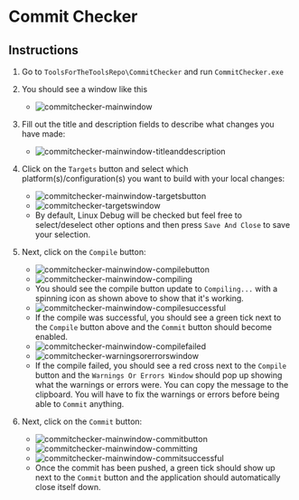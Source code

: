 # Commit Checker

## Instructions

1. Go to `ToolsForTheToolsRepo\CommitChecker` and run `CommitChecker.exe`
   
2. You should see a window like this
   -  ![commitchecker-mainwindow](https://github.com/TrashCoder94/GoodBrewTools/assets/94650958/2d71b434-7cb6-48d1-be8a-a80aa81f04b0)

3. Fill out the title and description fields to describe what changes you have made:
   - ![commitchecker-mainwindow-titleanddescription](https://github.com/TrashCoder94/GoodBrewTools/assets/94650958/a961d634-aaa3-4fca-b960-8b240b4f8bed)

4. Click on the `Targets` button and select which platform(s)/configuration(s) you want to build with your local changes:
   - ![commitchecker-mainwindow-targetsbutton](https://github.com/TrashCoder94/GoodBrewTools/assets/94650958/b7441b12-0882-4712-b187-07825a627856)
   - ![commitchecker-targetswindow](https://github.com/TrashCoder94/GoodBrewTools/assets/94650958/eb32cc75-450b-4735-9b7f-808f6c904072)
   - By default, Linux Debug will be checked but feel free to select/deselect other options and then press `Save And Close` to save your selection.

5. Next, click on the `Compile` button:
   - ![commitchecker-mainwindow-compilebutton](https://github.com/TrashCoder94/GoodBrewTools/assets/94650958/61252e03-e76b-437b-ad1e-8745981ea1ee)
   - ![commitchecker-mainwindow-compiling](https://github.com/TrashCoder94/GoodBrewTools/assets/94650958/08ec1bbf-03b8-4862-b3e4-55a474d8c415)
   - You should see the compile button update to `Compiling...` with a spinning icon as shown above to show that it's working.
   - ![commitchecker-mainwindow-compilesuccessful](https://github.com/TrashCoder94/GoodBrewTools/assets/94650958/002a383c-ca3d-463c-bbd1-8cbb8287db33)
   - If the compile was successful, you should see a green tick next to the `Compile` button above and the `Commit` button should become enabled.
   - ![commitchecker-mainwindow-compilefailed](https://github.com/TrashCoder94/GoodBrewTools/assets/94650958/c88c0e0a-6b9e-4390-8637-bce5e3ad2f7e)
   - ![commitchecker-warningsorerrorswindow](https://github.com/TrashCoder94/GoodBrewTools/assets/94650958/499aef11-f5d3-4703-a9d3-26fc42af837b)
   - If the compile failed, you should see a red cross next to the `Compile` button and the `Warnings Or Errors Window` should pop up showing what the warnings or errors were. You can copy the message to the clipboard. You will have to fix the warnings or errors before being able to `Commit` anything.

6. Next, click on the `Commit` button:
   - ![commitchecker-mainwindow-commitbutton](https://github.com/TrashCoder94/GoodBrewTools/assets/94650958/3ab1d9bd-a14d-4ed1-aafe-e3a8e7361e93)
   - ![commitchecker-mainwindow-committing](https://github.com/TrashCoder94/GoodBrewTools/assets/94650958/b9a678d9-39ec-4ba5-a0dd-0889630de6b3)
   - ![commitchecker-mainwindow-commitsuccessful](https://github.com/TrashCoder94/GoodBrewTools/assets/94650958/cce75935-3cab-4893-a86a-0d0ba26ca398)
   - Once the commit has been pushed, a green tick should show up next to the `Commit` button and the application should automatically close itself down.
